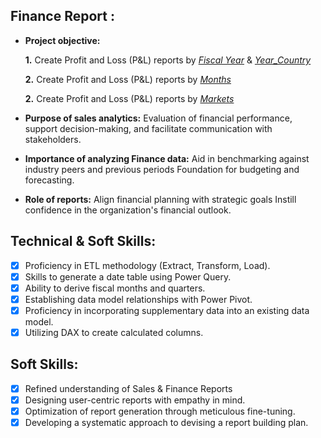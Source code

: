## Finance Report :

- **Project objective:** 

    **1.** Create Profit and Loss (P&L) reports by _[Fiscal Year](https://github.com/Aftab-Nadaf/Excel-Finance_Analytics/blob/main/P%26L_Year.pdf)_ & _[Year_Country](https://github.com/Aftab-Nadaf/Excel-Finance_Analytics/blob/main/P%26L_Year_country.pdf)_

   **2.** Create Profit and Loss (P&L) reports by _[Months](https://github.com/Aftab-Nadaf/Excel-Finance_Analytics/blob/main/P%26L_by_Month.pdf)_

   **2.** Create Profit and Loss (P&L) reports by _[Markets](https://github.com/KirandeepMarala/Excel-Sales_Analysis/blob/main/P%26L%20Statement%20by%20Markets.pdf)_
- **Purpose of sales analytics:** Evaluation of financial performance, support decision-making, and facilitate communication with stakeholders.

- **Importance of analyzing Finance data:** Aid in benchmarking against industry peers and previous periods Foundation for budgeting and forecasting.

- **Role of reports:** Align financial planning with strategic goals Instill confidence in the organization's financial outlook.


## Technical & Soft Skills:
- [x]	Proficiency in ETL methodology (Extract, Transform, Load).
- [x]	Skills to generate a date table using Power Query.
- [x]	Ability to derive fiscal months and quarters.
- [x]	Establishing data model relationships with Power Pivot.
- [x]	Proficiency in incorporating supplementary data into an existing data model.
- [x]	Utilizing DAX to create calculated columns.

## Soft Skills:
- [x]	Refined understanding of Sales & Finance Reports
- [x]	Designing user-centric reports with empathy in mind.
- [x]	Optimization of report generation through meticulous fine-tuning.
- [x]	Developing a systematic approach to devising a report building plan.
